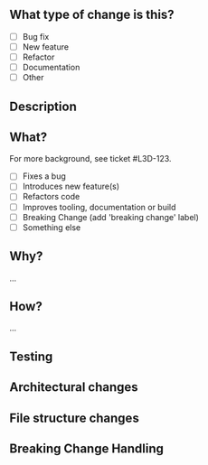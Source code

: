 ## What type of change is this?

- [ ] Bug fix
- [ ] New feature
- [ ] Refactor
- [ ] Documentation
- [ ] Other

## Description

<!-- Template sections that show/hide based on selection -->

## What?

For more background, see ticket
#L3D-123.

- [ ] Fixes a bug
- [ ] Introduces new feature(s)
- [ ] Refactors code
- [ ] Improves tooling, documentation or build
- [ ] Breaking Change (add 'breaking change' label)
- [ ] Something else

## Why?

...

## How?

...

## Testing

## Architectural changes

## File structure changes

## Breaking Change Handling

